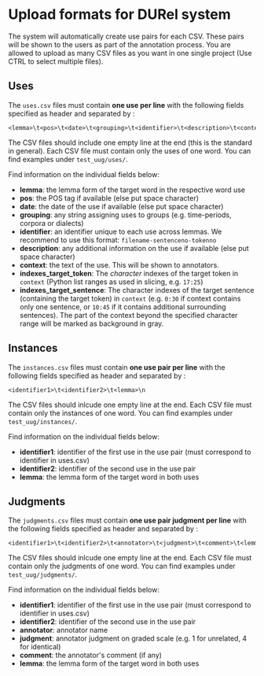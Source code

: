 # Upload formats for DURel system

The system will automatically create use pairs for each CSV. These pairs will be shown to the users as part of the annotation process. You are allowed to upload as many CSV files as you want in one single project (Use CTRL to select multiple files).

## Uses

The `uses.csv` files must contain __one use per line__ with the following fields specified as header and separated by <TAB>:

	<lemma>\t<pos>\t<date>\t<grouping>\t<identifier>\t<description>\t<context>\t<indexes_target_token>\t<indexes_target_sentence>\n

The CSV files should include one empty line at the end (this is the standard in general). Each CSV file must contain only the uses of one word. You can find examples under `test_uug/uses/`.

Find information on the individual fields below:

* __lemma__: the lemma form of the target word in the respective word use
* __pos__: the POS tag if available (else put space character)
* __date__: the date of the use if available (else put space character)
* __grouping__: any string assigning uses to groups (e.g. time-periods, corpora or dialects)
* __identifier__: an identifier unique to each use across lemmas. We recommend to use this format: `filename-sentenceno-tokenno`
* __description__: any additional information on the use if available (else put space character)
* __context__: the text of the use. This will be shown to annotators.
* __indexes\_target\_token__: The *character* indexes of the target token in `context` (Python list ranges as used in slicing, e.g. `17:25`)
* __indexes\_target\_sentence__: The character indexes of the target sentence (containing the target token) in `context` (e.g. `0:30` if context contains only one sentence, or `10:45` if it contains additional surrounding sentences). The part of the context beyond the specified character range will be marked as background in gray.

## Instances

The `instances.csv` files must contain __one use pair per line__ with the following fields specified as header and separated by <TAB>:

	<identifier1>\t<identifier2>\t<lemma>\n

The CSV files should inlcude one empty line at the end. Each CSV file must contain only the instances of one word. You can find examples under `test_uug/instances/`.

Find information on the individual fields below:

- __identifier1__: identifier of the first use in the use pair (must correspond to identifier in uses.csv)
- __identifier2__: identifier of the second use in the use pair
- __lemma__: the lemma form of the target word in both uses

## Judgments

The `judgments.csv` files must contain __one use pair judgment per line__ with the following fields specified as header and separated by <TAB>:

	<identifier1>\t<identifier2>\t<annotator>\t<judgment>\t<comment>\t<lemma>\n

The CSV files should inlcude one empty line at the end. Each CSV file must contain only the judgments of one word. You can find examples under `test_uug/judgments/`.

Find information on the individual fields below:

- __identifier1__: identifier of the first use in the use pair (must correspond to identifier in uses.csv)
- __identifier2__: identifier of the second use in the use pair
- __annotator__: annotator name
- __judgment__: annotator judgment on graded scale (e.g. 1 for unrelated, 4 for identical)
- __comment__: the annotator's comment (if any)
- __lemma__: the lemma form of the target word in both uses
